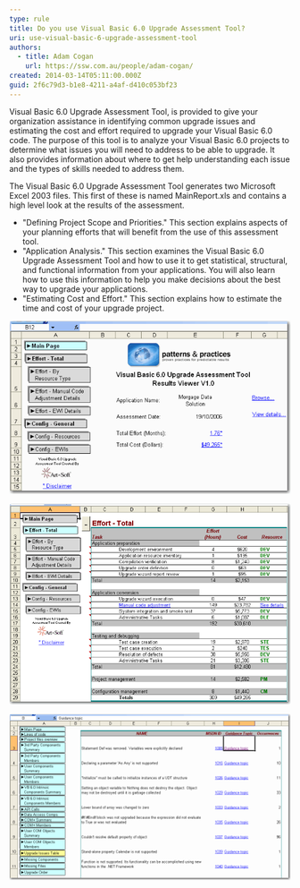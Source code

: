 ```yaml
---
type: rule
title: Do you use Visual Basic 6.0 Upgrade Assessment Tool?
uri: use-visual-basic-6-upgrade-assessment-tool
authors:
  - title: Adam Cogan
    url: https://ssw.com.au/people/adam-cogan/
created: 2014-03-14T05:11:00.000Z
guid: 2f6c79d3-b1e8-4211-a4af-d410c053bf23
---
```

Visual Basic 6.0 Upgrade Assessment Tool, is provided to give your organization assistance in identifying common upgrade issues and estimating the cost and effort required to upgrade your Visual Basic 6.0 code. The purpose of this tool is to analyze your Visual Basic 6.0 projects to determine what issues you will need to address to be able to upgrade. It also provides information about where to get help understanding each issue and the types of skills needed to address them. 

<!--endintro-->

The Visual Basic 6.0 Upgrade Assessment Tool generates two Microsoft Excel 2003 files. This first of these is named MainReport.xls and contains a high level look at the results of the assessment. 

* "Defining Project Scope and Priorities." This section explains aspects of your planning efforts that will benefit from the use of this assessment tool.
* "Application Analysis." This section examines the Visual Basic 6.0 Upgrade Assessment Tool and how to use it to get statistical, structural, and functional information from your applications. You will also learn how to use this information to help you make decisions about the best way to upgrade your applications.
* "Estimating Cost and Effort." This section explains how to estimate the time and cost of your upgrade project.

![Figure: VB 6 Upgrade Assessment Tool](vbupgradeassessmenttool.gif)

![Figure: VB 6 Upgrade Assessment Tool](vbupgradeassessmenttoolestimate.gif)

![Figure: VB 6 Upgrade Assessment Tool](vbupgradeassessmenttoolguidance.gif)
